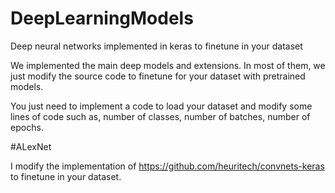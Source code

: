 # DeepLearningModels
 Deep neural networks implemented in keras to finetune in your dataset
 
 We implemented the main deep models and extensions. In most of them, we just modify the source code to finetune for your dataset with pretrained models.
 
 You just need to implement a code to load your dataset and modify some lines of code such as, number of classes, number of batches, number of epochs.
 
 
 #ALexNet
 
 I modify the implementation of https://github.com/heuritech/convnets-keras to finetune in your dataset.
 

 
 
